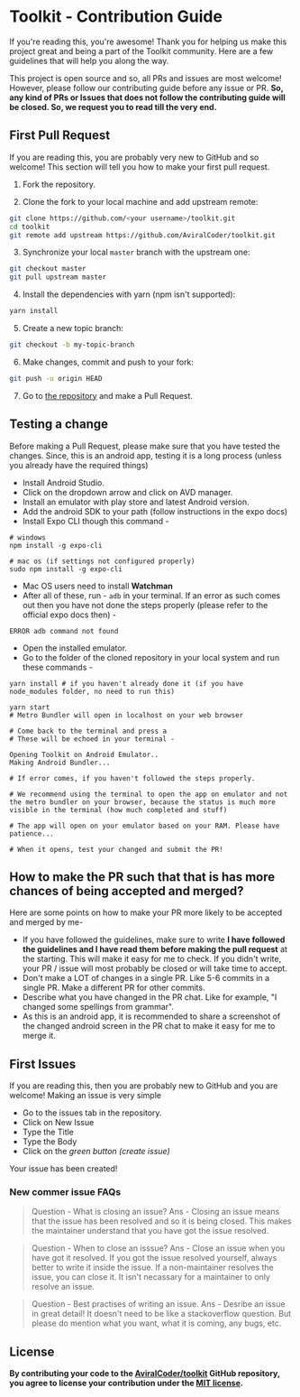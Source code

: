 # Toolkit - Contribution Guide

If you're reading this, you're awesome! Thank you for helping us make this project great and being a part of the Toolkit community. Here are a few guidelines that will help you along the way.

This project is open source and so, all PRs and issues are most welcome! However, please follow our contributing guide before any issue or PR. **So, any kind of PRs or Issues that does not follow the contributing guide will be closed. So, we request you to read till the very end.**

## First Pull Request

If you are reading this, you are probably very new to GitHub and so welcome! This section will tell you how to make your first pull request.

1. Fork the repository.

2. Clone the fork to your local machine and add upstream remote:

```sh
git clone https://github.com/<your username>/toolkit.git
cd toolkit
git remote add upstream https://github.com/AviralCoder/toolkit.git
```

<!-- #default-branch-switch -->

3. Synchronize your local `master` branch with the upstream one:

```sh
git checkout master
git pull upstream master
```

4. Install the dependencies with yarn (npm isn't supported):

```sh
yarn install
```

5. Create a new topic branch:

```sh
git checkout -b my-topic-branch
```

6. Make changes, commit and push to your fork:

```sh
git push -u origin HEAD
```

7. Go to [the repository](https://github.com/mui-org/material-ui) and make a Pull Request.

## Testing a change

Before making a Pull Request, please make sure that you have tested the changes. Since, this is an android app, testing it is a long process (unless you already have the required things)

-   Install Android Studio.
-   Click on the dropdown arrow and click on AVD manager.
-   Install an emulator with play store and latest Android version.
-   Add the android SDK to your path (follow instructions in the expo docs)
-   Install Expo CLI though this command -

```shell
# windows
npm install -g expo-cli

# mac os (if settings not configured properly)
sudo npm install -g expo-cli
```

-   Mac OS users need to install **Watchman**
-   After all of these, run - `adb` in your terminal. If an error as such comes out then you have not done the steps properly (please refer to the official expo docs then) -

```shell
ERROR adb command not found
```

-   Open the installed emulator.
-   Go to the folder of the cloned repository in your local system and run these commands -

```shell
yarn install # if you haven't already done it (if you have node_modules folder, no need to run this)

yarn start
# Metro Bundler will open in localhost on your web browser

# Come back to the terminal and press a
# These will be echoed in your terminal -

Opening Toolkit on Android Emulator..
Making Android Bundler...

# If error comes, if you haven't followed the steps properly.

# We recommend using the terminal to open the app on emulator and not the metro bundler on your browser, because the status is much more visible in the terminal (how much completed and stuff)

# The app will open on your emulator based on your RAM. Please have patience...

# When it opens, test your changed and submit the PR!
```

## How to make the PR such that that is has more chances of being accepted and merged?

Here are some points on how to make your PR more likely to be accepted and merged by me-

-   If you have followed the guidelines, make sure to write **I have followed the guidelines and I have read them before making the pull request** at the starting. This will make it easy for me to check. If you didn't write, your PR / issue will most probably be closed or will take time to accept.
-   Don't make a LOT of changes in a single PR. Like 5-6 commits in a single PR. Make a different PR for other commits.
-   Describe what you have changed in the PR chat. Like for example, "I changed some spellings from grammar".
-   As this is an android app, it is recommended to share a screenshot of the changed android screen in the PR chat to make it easy for me to merge it.

## First Issues

If you are reading this, then you are probably new to GitHub and you are welcome! Making an issue is very simple

-   Go to the issues tab in the repository.
-   Click on New Issue
-   Type the Title
-   Type the Body
-   Click on the _green button (create issue)_

Your issue has been created!

### New commer issue FAQs

> Question - What is closing an issue?
> Ans - Closing an issue means that the issue has been resolved and so it is being closed. This makes the maintainer understand that you have got the issue resolved.

> Question - When to close an isssue?
> Ans - Close an issue when you have got it resolved. If you got the issue resolved yourself, always better to write it inside the issue. If a non-maintainer resolves the issue, you can close it. It isn't necassary for a maintainer to only resolve an issue.

> Question - Best practises of writing an issue.
> Ans - Desribe an issue in great detail! It doesn't need to be like a stackoverflow question. But please do mention what you want, what it is coming, any bugs, etc.

## License

**By contributing your code to the [AviralCoder/toolkit](https://github.com/AviralCoder/toolkit) GitHub repository, you agree to license your contribution under the [MIT license](../LICENSE).**

